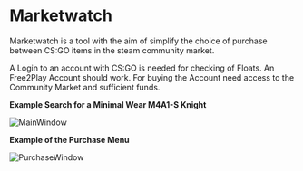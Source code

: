 # Marketwatch
Marketwatch is a tool with the aim of simplify the choice of purchase between CS:GO items in the steam community market.

A Login to an account with CS:GO is needed for checking of Floats. An Free2Play Account should work. For buying the Account need access to the Community Market and sufficient funds.

__Example Search for a Minimal Wear M4A1-S Knight__

![MainWindow](http://marketwatch.mooo.com/Marketwatch/MarketwatchMain.png)

__Example of the Purchase Menu__

![PurchaseWindow](http://marketwatch.mooo.com/Marketwatch/MarketwatchPurchase.png)
